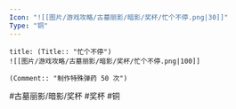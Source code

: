 ```yaml
---
Icon: "![[图片/游戏攻略/古墓丽影/暗影/奖杯/忙个不停.png|30]]"
Type: "铜"
---
```

```ad-common-bronze-trophy
title: (Title:: "忙个不停")
![[图片/游戏攻略/古墓丽影/暗影/奖杯/忙个不停.png|100]]

(Comment:: "制作特殊弹药 50 次")
```

#古墓丽影/暗影/奖杯 #奖杯 #铜
